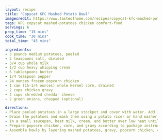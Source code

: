 ```yaml
---
layout: recipe
title: "Copycat KFC Mashed Potato Bowl"
imagecredit: https://www.tasteofhome.com/recipes/copycat-kfc-mashed-potato-bowl/
tags: KFC copycat mashed-potatoes chicken comfort-food
servings: 6
prep_time: "15 mins"
cook_time: "30 mins"
total_time: "45 mins"

ingredients:
- 3 pounds medium potatoes, peeled
- 2 teaspoons salt, divided
- 3/4 cup whole milk
- 1/2 cup heavy whipping cream
- 6 tablespoons butter
- 1/4 teaspoon pepper
- 24 ounces frozen popcorn chicken
- 1 can (15-1/4 ounces) whole kernel corn, drained
- 2 cups chicken gravy
- 2 cups shredded cheddar cheese
- 2 green onions, chopped (optional)

directions:
- Place peeled potatoes in a large stockpot and cover with water. Add 1 teaspoon of salt. Bring to a boil over high heat, reduce heat, and simmer uncovered until tender, about 15-20 minutes.
- Drain the potatoes and mash them using a potato ricer or hand masher. Avoid over-mixing to maintain a fluffy texture.
- In a small saucepan, heat milk, cream, and butter over low heat until warm and butter is melted. Pour over the mashed potatoes and mix gently. Season with remaining salt and pepper.
- Prepare popcorn chicken, corn, and gravy according to package instructions. Keep warm.
- Assemble bowls by layering mashed potatoes, gravy, popcorn chicken, corn, and shredded cheddar cheese. Garnish with green onions if desired.
---
```

